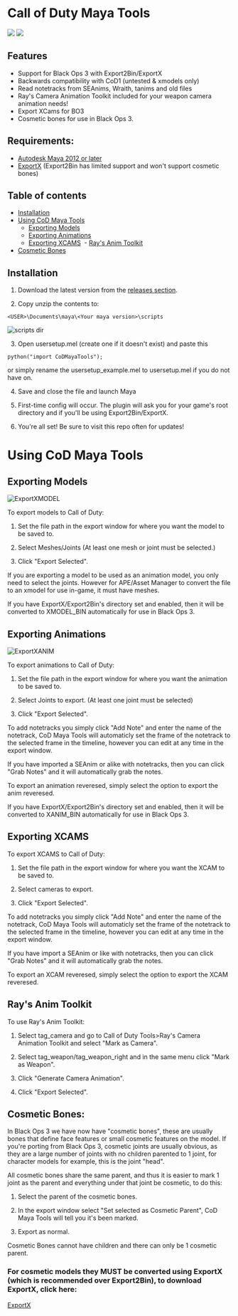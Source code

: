 # Call of Duty Maya Tools
![](https://img.shields.io/github/release/Ray1235/CoDMayaTools.svg) ![](https://img.shields.io/github/downloads/Ray1235/CoDMayaTools/total.svg)
## Features
* Support for Black Ops 3 with Export2Bin/ExportX
* Backwards compatibility with CoD1 (untested & xmodels only)
* Read notetracks from SEAnims, Wraith, tanims and old files
* Ray's Camera Animation Toolkit included for your weapon camera animation needs!
* Export XCams for BO3
* Cosmetic bones for use in Black Ops 3.

## Requirements:

* [Autodesk Maya 2012 or later](http://autodesk.com/maya)
* [ExportX](http://aviacreations.com/wraith/#utilities-view) (Export2Bin has limited support and won't support cosmetic bones)

## Table of contents
- [Installation](#installation)
- [Using CoD Maya Tools](#using-cod-maya-tools)
  - [Exporting Models](#exporting-models)
  - [Exporting Animations](#exporting-animations)
  - [Exporting XCAMS](#exporting-xcams)
  - [Ray's Anim Toolkit](#rays-anim-toolkit)
- [Cosmetic Bones](#cosmetic-bones)


## Installation
1) Download the latest version from the [releases section](https://github.com/Ray1235/CoDMayaTools/releases).

2) Copy unzip the contents to:

```
<USER>\Documents\maya\<Your maya version>\scripts
```

![scripts dir](http://i.imgur.com/UZdXYN1.png)

3) Open usersetup.mel (create one if it doesn't exist) and paste this

```
python("import CoDMayaTools");
```

or simply rename the usersetup_example.mel to usersetup.mel if you do not have on.

4) Save and close the file and launch Maya

5) First-time config will occur. The plugin will ask you for your game's root directory and if you'll be using Export2Bin/ExportX.

6) You're all set! Be sure to visit this repo often for updates!

# Using CoD Maya Tools
## Exporting Models
![ExportXMODEL](http://i.imgur.com/aW0gTZL.png)

To export models to Call of Duty:

1) Set the file path in the export window for where you want the model to be saved to.

2) Select Meshes/Joints (At least one mesh or joint must be selected.)

3) Click "Export Selected".

If you are exporting a model to be used as an animation model, you only need to select the joints. However for APE/Asset Manager to convert the file to an xmodel for use in-game, it must have meshes.

If you have ExportX/Export2Bin's directory set and enabled, then it will be converted to XMODEL_BIN automatically for use in Black Ops 3.

## Exporting Animations
![ExportXANIM](http://i.imgur.com/ZU6qqgD.jpg)

To export animations to Call of Duty:

1) Set the file path in the export window for where you want the animation to be saved to.

2) Select Joints to export. (At least one joint must be selected)

3) Click "Export Selected".

To add notetracks you simply click "Add Note" and enter the name of the notetrack, CoD Maya Tools will automaticly set the frame of the notetrack to the selected frame in the timeline, however you can edit at any time in the export window.

If you have imported a SEAnim or alike with notetracks, then you can click "Grab Notes" and it will automatically grab the notes.

To export an animation reveresed, simply select the option to export the anim reveresed. 

If you have ExportX/Export2Bin's directory set and enabled, then it will be converted to XANIM_BIN automatically for use in Black Ops 3.

## Exporting XCAMS

To export XCAMS to Call of Duty:

1) Set the file path in the export window for where you want the XCAM to be saved to.

2) Select cameras to export.

3) Click "Export Selected".

To add notetracks you simply click "Add Note" and enter the name of the notetrack, CoD Maya Tools will automaticly set the frame of the notetrack to the selected frame in the timeline, however you can edit at any time in the export window.

If you have import a SEAnim or like with notetracks, then you can click "Grab Notes" and it will automatically grab the notes.

To export an XCAM reveresed, simply select the option to export the XCAM reveresed. 

## Ray's Anim Toolkit

To use Ray's Anim Toolkit:

1) Select tag_camera and go to Call of Duty Tools>Ray's Camera Animation Toolkit and select "Mark as Camera".

2) Select tag_weapon/tag_weapon_right and in the same menu click "Mark as Weapon".

3) Click "Generate Camera Animation".

3) Click "Export Selected".

## Cosmetic Bones:

In Black Ops 3 we have now have "cosmetic bones", these are usually bones that define face features or small cosmetic features on the model. If you're porting from Black Ops 3, cosmetic joints are usually obvious, as they are a large number of joints with no children parented to 1 joint, for character models for example, this is the joint "head".

All cosmetic bones share the same parent, and thus it is easier to mark 1 joint as the parent and everything under that joint be cosmetic, to do this:

1) Select the parent of the cosmetic bones.

2) In the export window select "Set selected as Cosmetic Parent", CoD Maya Tools will tell you it's been marked.

3) Export as normal.

Cosmetic Bones cannot have children and there can only be 1 cosmetic parent.

### For cosmetic models they MUST be converted using ExportX (which is recommended over Export2Bin), to download ExportX, click here:

[ExportX](http://aviacreations.com/wraith/#utilities-view)
